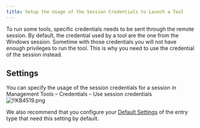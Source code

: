 ```yaml
---
title: Setup the Usage of the Session Credentials to Launch a Tool
---
```

To run some tools, specific credentials needs to be sent through the remote session. By default, the credential used by a tool are the one from the Windows session. Sometime with those credentials you will not have enough privileges to run the tool. This is why you need to use the credential of the session instead.

## Settings

You can specify the usage of the session credentials for a session in Management Tools – Credentials – Use session credentials  
![!!KB4519.png](https://webdevolutions.azureedge.net/docs/en/kb/KB4519.png)  

We also recommend that you configure your [Default Settings](https://helprdm.devolutions.net/file_template_defaultsettings.html) of the entry type that need this setting by default.